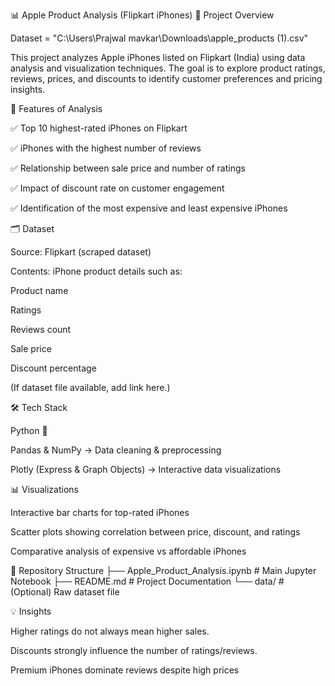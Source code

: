 📊 Apple Product Analysis (Flipkart iPhones)
📌 Project Overview


Dataset = "C:\Users\Prajwal mavkar\Downloads\apple_products (1).csv"

This project analyzes Apple iPhones listed on Flipkart (India) using data analysis and visualization techniques. The goal is to explore product ratings, reviews, prices, and discounts to identify customer preferences and pricing insights.

🚀 Features of Analysis

✅ Top 10 highest-rated iPhones on Flipkart

✅ iPhones with the highest number of reviews

✅ Relationship between sale price and number of ratings

✅ Impact of discount rate on customer engagement

✅ Identification of the most expensive and least expensive iPhones

🗂️ Dataset

Source: Flipkart (scraped dataset)

Contents: iPhone product details such as:

Product name

Ratings

Reviews count

Sale price

Discount percentage

(If dataset file available, add link here.)

🛠️ Tech Stack

Python 🐍

Pandas & NumPy → Data cleaning & preprocessing

Plotly (Express & Graph Objects) → Interactive data visualizations

📊 Visualizations

Interactive bar charts for top-rated iPhones

Scatter plots showing correlation between price, discount, and ratings

Comparative analysis of expensive vs affordable iPhones

📂 Repository Structure
├── Apple_Product_Analysis.ipynb   # Main Jupyter Notebook
├── README.md                      # Project Documentation
└── data/                          # (Optional) Raw dataset file

💡 Insights

Higher ratings do not always mean higher sales.

Discounts strongly influence the number of ratings/reviews.

Premium iPhones dominate reviews despite high prices

